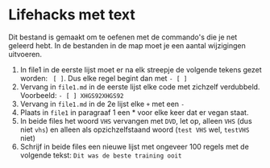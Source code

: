 
# Lifehacks met text

Dit bestand is gemaakt om te oefenen met de commando's die je net geleerd hebt. In de bestanden in de map moet je een aantal wijzigingen uitvoeren. 

1. In file1 in de eerste lijst moet er na elk streepje de volgende tekens gezet worden: ` [ ]`. Dus elke regel begint dan met `- [ ]`
2. Vervang in `file1.md` in de eerste lijst elke code met zichzelf verdubbeld. Voorbeeld: `- [ ] XHGS92XHGS92`
3. Vervang in `file1.md` in de 2e lijst elke `+` met een `-`
4. Plaats in `file1` in paragraaf 1 een * voor elke keer dat er vegan staat.
5. In beide files het woord `VHS` vervangen met `DVD`, let op, alleen `VHS` (dus niet `vhs`) en alleen als opzichzelfstaand woord (`test VHS` wel, `testVHS` niet)
6. Schrijf in beide files een nieuwe lijst met ongeveer 100 regels met de volgende tekst: `Dit was de beste training ooit`

